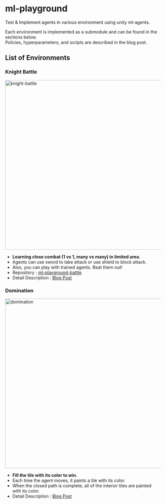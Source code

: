 # ml-playground

Test & Implement agents in various environment using unity ml-agents.  

Each environment is implemented as a submodule and can be found in the sections below.  
Policies, hyperparameters, and scripts are described in the blog post.

## List of Environments

### Knight Battle

<img width="550" alt="knight-battle" src="https://github.com/W298/ml-playground/assets/25034289/0a28d0d2-9623-4291-bbbc-51ecdd199152" />

- **Learning close combat (1 vs 1, many vs many) in limited area.**
- Agents can use sword to take attack or use shield to block attack.
- Also, you can play with trained agents. Beat them out!
- Repository : [ml-playground-battle](https://github.com/W298/ml-playground-battle)
- Detail Description : [Blog Post](https://w298.dev/posts/mlagent_09)

### Domination

<img width="550" alt="domination" src="https://github.com/W298/ml-playground/assets/25034289/9794f233-08c3-4009-8fb4-691f1109ef33" />

- **Fill the tile with its color to win.**
- Each time the agent moves, it paints a tile with its color.
- When the closed path is complete, all of the interior tiles are painted with its color.
- Detail Description : [Blog Post](https://w298.dev/posts/mlagent_08)
